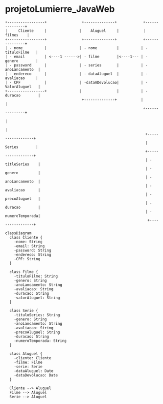 
# projetoLumierre_JavaWeb
    +-----------------+                +--------------+            +---------------+
    |     Cliente     |               |    Aluguel     |           |     filmes    |
    +-----------------+                +--------------+            +---------------+
    | - nome          |               | - nome         |          | - tituloFilme   |
    | - email         | <----1 ------>| - filme        |<----1--- | - genero        |
    | - password      |               | - series       |          | -anoLancamento  |
    | - endereco      |               | - dataAluguel  |          | - avaliacao     |
    | - CPF           |               | -dataADevolucao|          | -ValorAluguel   |
    +-----------------+               |                |          | -duracao        |
                                       +--------------+           |                 |
                                                                   +---------------+
                                                                           |
                                                                           |
                                                                    +------------------+
                                                                    |    Series        |
                                                                    +------------------+
                                                                    | - titleSeries    |
                                                                    | - genero         |
                                                                    | - anoLancamento  |
                                                                    | - avaliacao      |
                                                                    | - precoAluguel   |
                                                                    | - duracao        |
                                                                    | - numeroTemporada|
                                                                     +-----------------+


```mermaid
classDiagram
  class Cliente {
    -nome: String
    -email: String
    -password: String
    -endereco: String
    -CPF: String
  }

  class Filme {
    -tituloFilme: String
    -genero: String
    -anoLancamento: String
    -avaliacao: String
    -duracao: String
    -valorAluguel: String
  }

  class Serie {
    -tituloSeries: String
    -genero: String
    -anoLancamento: String
    -avaliacao: String
    -precoAluguel: String
    -duracao: String
    -numeroTemporada: String
  }

  class Aluguel {
    -cliente: Cliente
    -filme: Filme
    -serie: Serie
    -dataAluguel: Date
    -dataDevolucao: Date
  }

  Cliente --> Aluguel
  Filme --> Aluguel
  Serie --> Aluguel


```
